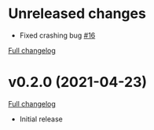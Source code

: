 # Unreleased changes

* Fixed crashing bug [#16](https://github.com/baytechc/waasabi-matrix/issues/16)

[Full changelog](https://github.com/baytechc/waasabi-matrix/compare/v0.2.0...main)

# v0.2.0 (2021-04-23)

[Full changelog](https://github.com/baytechc/waasabi-matrix/compare/v0.0.3...v0.2.0)

* Initial release
